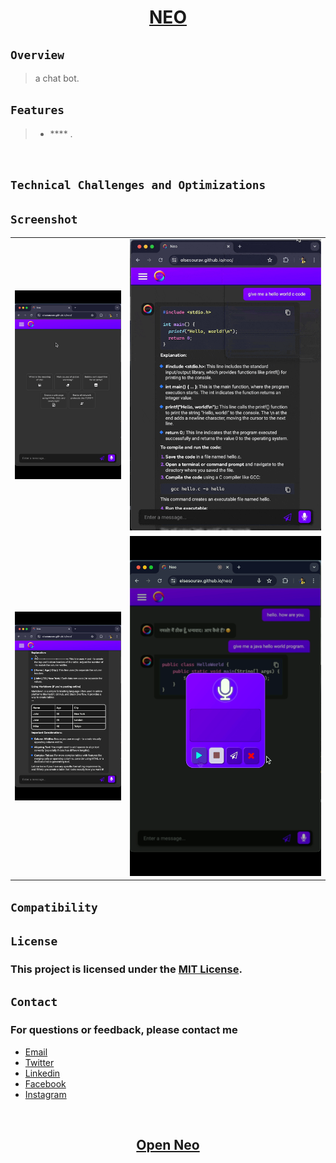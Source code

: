 <h1 align="center"> <a href="https://elsesourav.github.io/neo">NEO</a></h1>


 ## `Overview`
 > a chat bot.

## `Features`
> - **** .


<br>

## `Technical Challenges and Optimizations`
### 
>

## `Screenshot`
<table>
  <tr>
    <td>
      <img src="./src/home.gif">
    </td>
    <td>
      <img src="./src/lightDark.gif">
    </td>
  </tr>
  <tr>
    <td>
      <img src="./src/slider.gif">
    </td>
    <td>
      <img src="./src/audio.gif">
    </td>
  </tr>
</table>

## `Compatibility`
### 

## `License`

### This project is licensed under the [MIT License](./LICENSE.md).

## `Contact`

### For questions or feedback, please contact me

-  [Email](https://elsesourav@gmail.com)
-  [Twitter](https://twitter.com/elsesourav)
-  [Linkedin](https://linkedin.com/in/elsesourav)
-  [Facebook](https://fb.com/elsesourav)
-  [Instagram](https://instagram.com/elsesourav)

<br />

<h2 align="center"> <a href="https://elsesourav.github.io/neo">Open Neo</a></h2>